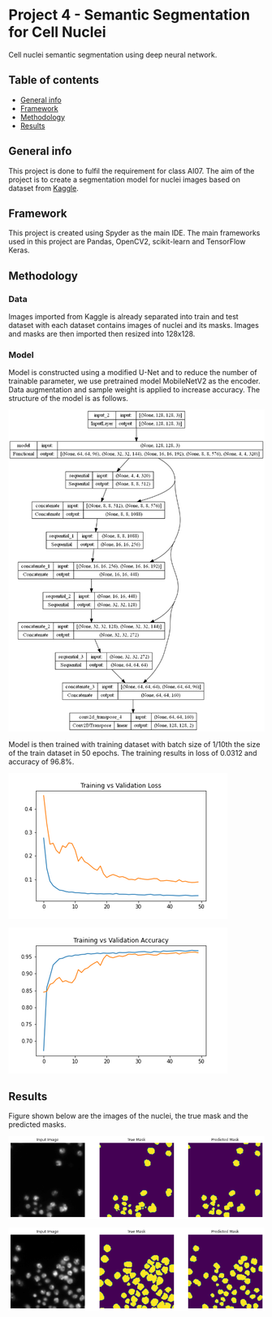 # Project 4 - Semantic Segmentation for Cell Nuclei
Cell nuclei semantic segmentation using deep neural network.

## Table of contents
* [General info](#general-info-general-info)
* [Framework](#framework-framework)
* [Methodology](#methodology-methodology)
* [Results](#results-results)

## General info
This project is done to fulfil the requirement for class AI07. The aim of the project is to create a segmentation model for nuclei images based on dataset from [Kaggle](https://www.kaggle.com/competitions/data-science-bowl-2018/overview).

## Framework
This project is created using Spyder as the main IDE. The main frameworks used in this project are Pandas, OpenCV2, scikit-learn and TensorFlow Keras.

## Methodology
### Data
Images imported from Kaggle is already separated into train and test dataset with each dataset contains images of nuclei and its masks. Images and masks are then imported then resized into 128x128.

### Model
Model is constructed using a modified U-Net and to reduce the number of trainable parameter, we use pretrained model MobileNetV2 as the encoder. Data augmentation and sample weight is applied to increase accuracy. The structure of the model is as follows.

![model](model.png)

Model is then trained with training dataset with batch size of 1/10th the size of the train dataset in 50 epochs. The training results in loss of 0.0312 and accuracy of 96.8%.

![loss](loss.png)


![metrics](metrics.png)

## Results
Figure shown below are the images of the nuclei, the true mask and the predicted masks.

![example_1](example_1.png)

![example_2](example_2.png)
